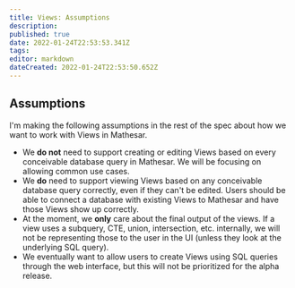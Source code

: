 ```yaml
---
title: Views: Assumptions
description: 
published: true
date: 2022-01-24T22:53:53.341Z
tags: 
editor: markdown
dateCreated: 2022-01-24T22:53:50.652Z
---
```


## Assumptions
I'm making the following assumptions in the rest of the spec about how we want to work with Views in Mathesar.

- We **do not** need to support creating or editing Views based on every conceivable database query in Mathesar. We will be focusing on allowing common use cases.
- We **do** need to support viewing Views based on any conceivable database query correctly, even if they can't be edited. Users should be able to connect a database with existing Views to Mathesar and have those Views show up correctly.
- At the moment, we **only** care about the final output of the views. If a view uses a subquery, CTE, union, intersection, etc. internally, we will not be representing those to the user in the UI (unless they look at the underlying SQL query).
- We eventually want to allow users to create Views using SQL queries through the web interface, but this will not be prioritized for the alpha release.